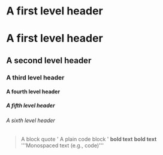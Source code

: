 # A first level header
# A first level header
## A second level header
### A third level header
#### A fourth level header
##### A fifth level header
###### A sixth level header
> A block quote
' A plain code block '
**bold text**
__bold text__
\'''Monospaced text (e.g., code)\'''
